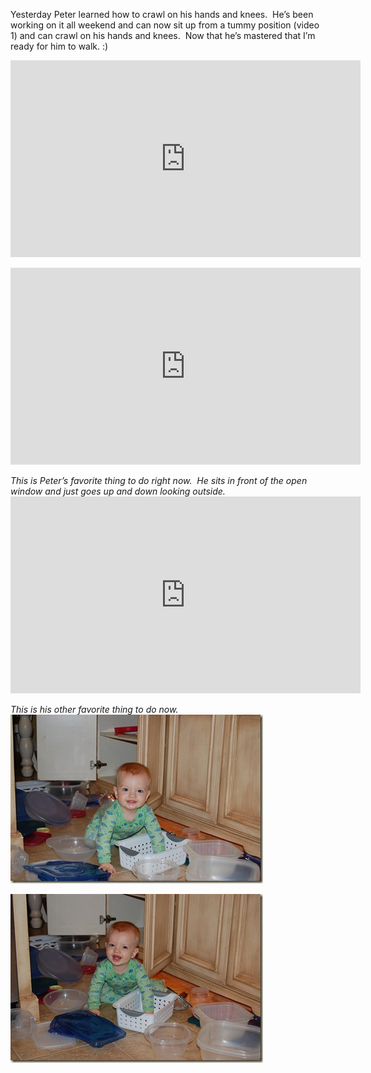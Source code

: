 <p>Yesterday Peter learned how to crawl on his hands and knees.&#160; He’s been working on it all weekend and can now sit up from a tummy position (video 1) and can crawl on his hands and knees.&#160; Now that he’s mastered that I’m ready for him to walk. :)&#160; </p>  <p>   <div style="padding-bottom: 0px; margin: 0px; padding-left: 0px; padding-right: 0px; display: inline; float: none; padding-top: 0px" id="scid:5737277B-5D6D-4f48-ABFC-DD9C333F4C5D:3f39be0d-a979-40a9-b08c-c236441aa9fd" class="wlWriterEditableSmartContent"><div><iframe height="315" width="560" src="https://www.youtube.com/embed/FO6c19YE-Zg" frameborder="0" allowfullscreen></iframe></div></div> </p>  <p>   <div style="padding-bottom: 0px; margin: 0px; padding-left: 0px; padding-right: 0px; display: inline; float: none; padding-top: 0px" id="scid:5737277B-5D6D-4f48-ABFC-DD9C333F4C5D:dffd5e3b-ee22-40ab-b3a9-e51b22d97d03" class="wlWriterEditableSmartContent"><div><iframe height="315" width="560" src="https://www.youtube.com/embed/C0FP1ET-YX8" frameborder="0" allowfullscreen></iframe></div></div> </p> <em>This is Peter’s favorite thing to do right now.&#160; He sits in front of the open window and just goes up and down looking outside.&#160; </em>
<br />
<div style="padding-bottom: 0px; margin: 0px; padding-left: 0px; padding-right: 0px; display: inline; float: none; padding-top: 0px" id="scid:5737277B-5D6D-4f48-ABFC-DD9C333F4C5D:8978048b-977a-4267-8a49-d4e8225ae0fe" class="wlWriterEditableSmartContent"><div><iframe height="315" width="560" src="https://www.youtube.com/embed/vUBDo8UkeZc" frameborder="0" allowfullscreen></iframe></div></div>  <p></p>  <p></p>  <p></p>  <p><em>This is his other favorite thing to do now.&#160; </em>    <br /><a href="/assets/images/2010-04-13-DSC_0003.jpg" target="_blank"><img style="border-bottom: 0px; border-left: 0px; display: inline; border-top: 0px; border-right: 0px" title="DSC_0003" border="0" alt="DSC_0003" src="/assets/images/2010-04-13-DSC_0003_thumb.jpg" width="404" height="270" /></a> </p>  <p><a href="/assets/images/2010-04-13-DSC_0004.jpg" target="_blank"><img style="border-bottom: 0px; border-left: 0px; display: inline; border-top: 0px; border-right: 0px" title="DSC_0004" border="0" alt="DSC_0004" src="/assets/images/2010-04-13-DSC_0004_thumb.jpg" width="404" height="270" /></a></p>